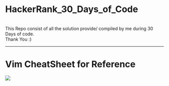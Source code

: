 # HackerRank_30_Days_of_Code
<br>
This Repo consist of all the solution provide/ compiled by me during 30 Days of code.<br>Thank You :)
<br><hr>
<H1> Vim CheatSheet for Reference</H1>
<img src="https://pbs.twimg.com/media/ERD8ML1XUAADsqq.jpg">
